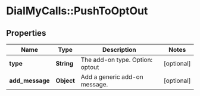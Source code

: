 # DialMyCalls::PushToOptOut

## Properties
Name | Type | Description | Notes
------------ | ------------- | ------------- | -------------
**type** | **String** | The add-on type. Option: optout | [optional] 
**add_message** | **Object** | Add a generic add-on message. | [optional] 


